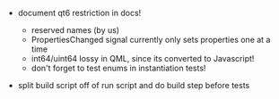 - document qt6 restriction in docs!
  - reserved names (by us)
  - PropertiesChanged signal currently only sets properties one at a time
  - int64/uint64 lossy in QML, since its converted to Javascript!
  - don't forget to test enums in instantiation tests!

- split build script off of run script and do build step before tests

